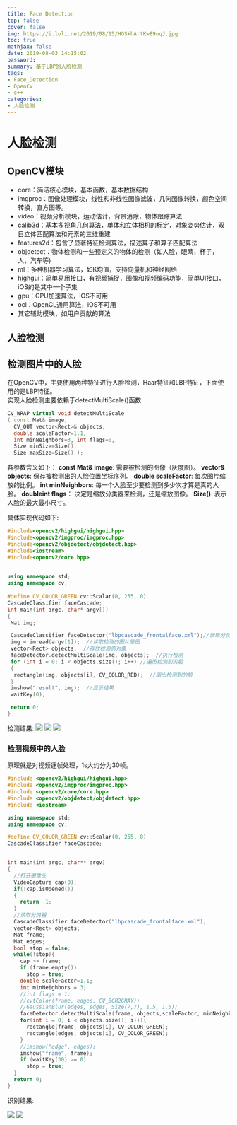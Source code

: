 ```yaml
---
title: Face Detection
top: false
cover: false
img: https://i.loli.net/2019/08/15/HGSkhArtKw89uqJ.jpg
toc: true
mathjax: false
date: 2019-08-03 14:15:02
password:
summary: 基于LBP的人脸检测
tags:
- Face_Detection
- OpenCV
- c++
categories:
- 人脸检测
---
```


# 人脸检测

## OpenCV模块
- core：简洁核心模块，基本函数，基本数据结构
- imgproc：图像处理模块，线性和非线性图像滤波，几何图像转换，颜色空间转换，直方图等。
- video：视频分析模块，运动估计，背景消除，物体跟踪算法
- calib3d：基本多视角几何算法，单体和立体相机的标定，对象姿势估计，双目立体匹配算法和元素的三维重建
- features2d：包含了显著特征检测算法，描述算子和算子匹配算法
- objdetect：物体检测和一些预定义的物体的检测（如人脸，眼睛，杯子，人，汽车等)
- ml：多种机器学习算法，如K均值，支持向量机和神经网络
- highgui：简单易用接口，有视频捕捉，图像和视频编码功能，简单UI接口，iOS的是其中一个子集
- gpu：GPU加速算法，iOS不可用
- ocl：OpenCL通用算法，iOS不可用
- 其它辅助模块，如用户贡献的算法

## 人脸检测

## 检测图片中的人脸
在OpenCV中，主要使用两种特征进行人脸检测，Haar特征和LBP特征，下面使用的是LBP特征。    
实现人脸检测主要依赖于detectMultiScale()函数

``` cpp
CV_WRAP virtual void detectMultiScale
( const Mat& image,
  CV_OUT vector<Rect>& objects,
  double scaleFactor=1.1,
  int minNeighbors=3, int flags=0,
  Size minSize=Size(),
  Size maxSize=Size() );
```

各参数含义如下：
**const Mat& image**: 需要被检测的图像（灰度图）。
**vector<Rect>& objects**: 保存被检测出的人脸位置坐标序列。
**double scaleFactor**: 每次图片缩放的比例。
**int minNeighbors**: 每一个人脸至少要检测到多少次才算是真的人脸。
**doubleint flags**： 决定是缩放分类器来检测，还是缩放图像。
**Size()**: 表示人脸的最大最小尺寸。

具体实现代码如下:

``` cpp
#include<opencv2/highgui/highgui.hpp>
#include<opencv2/imgproc/imgproc.hpp>
#include<opencv2/objdetect/objdetect.hpp>
#include<iostream>
#include<opencv2/core.hpp>
 

using namespace std;
using namespace cv;
 
#define CV_COLOR_GREEN cv::Scalar(0, 255, 0)
CascadeClassifier faceCascade;
int main(int argc, char* argv[])
{
 Mat img;

 CascadeClassifier faceDetector("lbpcascade_frontalface.xml");//读取分类器
 img = imread(argv[1]);  //读取检测的图片原图
 vector<Rect> objects;  //存放检测的对象
 faceDetector.detectMultiScale(img, objects);  //执行检测
 for (int i = 0; i < objects.size(); i++) //遍历检测到的脸
 {
  rectangle(img, objects[i], CV_COLOR_RED);  //画出检测到的脸
 }
 imshow("result", img);  //显示结果
 waitKey(0);

 return 0;
}
```

检测结果:
![](https://i.loli.net/2019/08/01/5d42b5d26727057681.png)
![](https://i.loli.net/2019/08/01/5d42b5d26fea564434.png)
![](https://i.loli.net/2019/08/01/5d42b5d2b360c81753.png)

### 检测视频中的人脸
原理就是对视频逐帧处理，1s大约分为30帧。

```cpp
#include <opencv2/highgui/highgui.hpp>
#include <opencv2/imgproc/imgproc.hpp>
#include <opencv2/core/core.hpp>
#include <opencv2/objdetect/objdetect.hpp>
#include <iostream>

using namespace std;
using namespace cv;

#define CV_COLOR_GREEN cv::Scalar(0, 255, 0)
CascadeClassifier faceCascade;


int main(int argc, char** argv)
{
  //打开摄像头
  VideoCapture cap(0);
  if(!cap.isOpened())
  {
    return -1;
  }
  //读取分类器
  CascadeClassifier faceDetector("lbpcascade_frontalface.xml");
  vector<Rect> objects;
  Mat frame;
  Mat edges;
  bool stop = false;
  while(!stop){
    cap >> frame;
    if (frame.empty())
      stop = true;
    double scaleFactor=1.1;
    int minNeighbors = 3;
    //int flags = 1;
    //cvtColor(frame, edges, CV_BGR2GRAY);
    //GaussianBlur(edges, edges, Size(7,7), 1.5, 1.5);
    faceDetector.detectMultiScale(frame, objects,scaleFactor, minNeighbors);
    for(int i = 0; i < objects.size(); i++){
      rectangle(frame, objects[i], CV_COLOR_GREEN);
      rectangle(edges, objects[i], CV_COLOR_GREEN);
    }
    //imshow("edge", edges);
    imshow("frame", frame);
    if (waitKey(30) >= 0)
      stop = true;
  }
  return 0;
}
```

识别结果:

![](https://i.loli.net/2019/08/02/5d43e017d9e1227148.png)
![](https://i.loli.net/2019/08/02/5d43e017f281538470.png)

